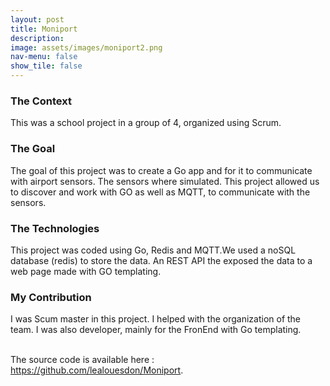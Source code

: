 ```yaml
---
layout: post
title: Moniport
description:
image: assets/images/moniport2.png
nav-menu: false
show_tile: false
---
```


<h3>The Context</h3>
<p>This was a school project in a group of 4, organized using Scrum.</p>

<h3>The Goal</h3>
<p>The goal of this project was to create a Go app and for it to communicate with airport sensors. The sensors where simulated. This project allowed us to discover and work with GO as well as MQTT, to communicate with the sensors.</p>

<h3>The Technologies</h3>
<p>This project was coded using Go, Redis and MQTT.We used a noSQL database (redis) to store the data.
An REST API the exposed the data to a web page made with GO templating.</p>

<h3>My Contribution</h3>
<p>I was Scum master in this project. I helped with the organization of the team. I was also developer, mainly for the FronEnd with Go templating.</p>
<br>
The source code is available here : <a href="https://github.com/lealouesdon/Moniport">https://github.com/lealouesdon/Moniport</a>.
